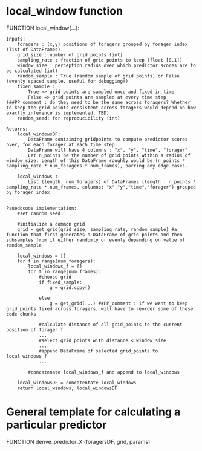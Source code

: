 # local_window function

FUNCTION local_window(...):
    
    Inputs: 
        foragers : (x,y) positions of foragers grouped by forager index (list of DataFrames)
        grid_size : number of grid points (int)
        sampling_rate : fraction of grid points to keep (float [0,1])
        window_size : perception radius over which predictor scores are to be calculated (int)
        random_sample : True (random sample of grid points) or False (evenly spaced sample. useful for debugging!)
        fixed_sample :
            True => grid points are sampled once and fixed in time
            False => grid points are sampled at every time step (##PP_comment : do they need to be the same across foragers? Whether to keep the grid points consistent across foragers would depend on how exactly inference is implemented. TBD)
        random_seed: for reproducibility (int)

    Returns: 
        local_windowsDF:
            DataFrame containing gridpoints to compute predictor scores over, for each forager at each time step.
            DataFrame will have 4 columns : "x", "y", "time", "forager"
            Let n_points be the number of grid points within a radius of window_size. Length of this DataFrame roughly would be (n_points * sampling_rate * num_foragers * num_frames), barring any edge cases.

        local_windows : 
            List (length: num_foragers) of DataFrames (length : n_points * sampling_rate * num_frames, columns: "x","y","time","forager") grouped by forager index


    Psuedocode implementation:
        #set random seed

        #initialize a common grid
        grid = get_grid(grid_size, sampling_rate, random_sample) #a function that first generates a DataFrame of grid points and then subsamples from it either randomly or evenly depending on value of random_sample

        local_windows = []
        for f in range(num_foragers): 
            local_windows_f = []
            for t in range(num_frames):
                #choose grid
                if fixed_sample:
                    g = grid.copy()
                
                else:
                    g = get_grid(...) ##PP_comment : if we want to keep grid_points fixed across foragers, will have to reorder some of these code chunks

                #calculate distance of all grid_points to the current position of forager f
                ...
                #select grid_points with distance < window_size
                ...
                #append DataFrame of selected grid_points to local_windows_f
                ...

            #concatenate local_windows_f and append to local_windows
        
        local_windowsDF = concatentate local_windows
        return local_windows, local_windowsDF



            

                









# General template for calculating a particular predictor
FUNCTION derive_predictor_X (foragersDF, grid, params)



